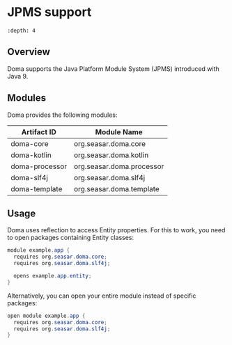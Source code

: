 # JPMS support

```{contents}
:depth: 4
```

## Overview

Doma supports the Java Platform Module System (JPMS) introduced with Java 9.

## Modules

Doma provides the following modules:

| Artifact ID    | Module Name               |
| -------------- | ------------------------- |
| doma-core      | org.seasar.doma.core      |
| doma-kotlin    | org.seasar.doma.kotlin    |
| doma-processor | org.seasar.doma.processor |
| doma-slf4j     | org.seasar.doma.slf4j     |
| doma-template  | org.seasar.doma.template  |

## Usage

Doma uses reflection to access Entity properties.
For this to work, you need to open packages containing Entity classes:

```java
module example.app {
  requires org.seasar.doma.core;
  requires org.seasar.doma.slf4j;

  opens example.app.entity;
}
```

Alternatively, you can open your entire module instead of specific packages:

```java
open module example.app {
  requires org.seasar.doma.core;
  requires org.seasar.doma.slf4j;
}
```
